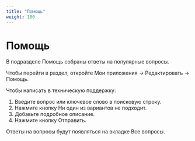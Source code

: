 ```yaml
---
title: "Помощь"
weight: 100
---
```

# Помощь

В подразделе Помощь собраны ответы на популярные вопросы.

Чтобы перейти в раздел, откройте Мои приложения → Редактировать → Помощь.

Чтобы написать в техническую поддержку:

1. Введите вопрос или ключевое слово в поисковую строку.
2. Нажмите кнопку Ни один из вариантов не подходит.
3. Добавьте подробное описание.
4. Нажмите кнопку Отправить.

Ответы на вопросы будут появляться на вкладке Все вопросы.